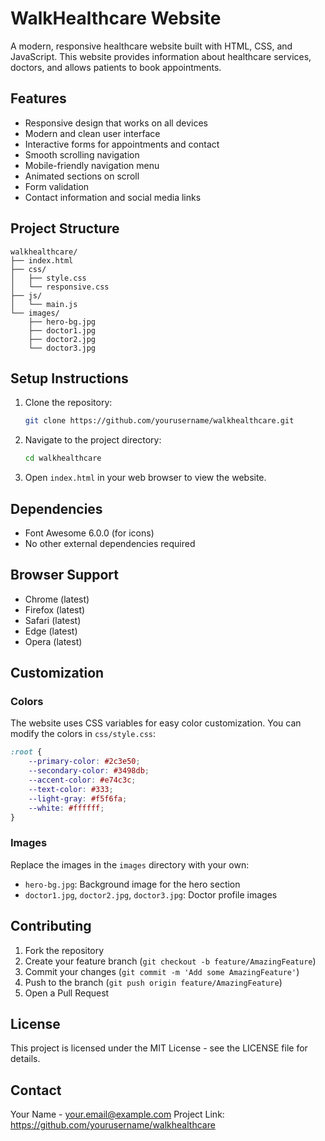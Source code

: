 # WalkHealthcare Website

A modern, responsive healthcare website built with HTML, CSS, and JavaScript. This website provides information about healthcare services, doctors, and allows patients to book appointments.

## Features

- Responsive design that works on all devices
- Modern and clean user interface
- Interactive forms for appointments and contact
- Smooth scrolling navigation
- Mobile-friendly navigation menu
- Animated sections on scroll
- Form validation
- Contact information and social media links

## Project Structure

```
walkhealthcare/
├── index.html
├── css/
│   ├── style.css
│   └── responsive.css
├── js/
│   └── main.js
└── images/
    ├── hero-bg.jpg
    ├── doctor1.jpg
    ├── doctor2.jpg
    └── doctor3.jpg
```

## Setup Instructions

1. Clone the repository:
   ```bash
   git clone https://github.com/yourusername/walkhealthcare.git
   ```

2. Navigate to the project directory:
   ```bash
   cd walkhealthcare
   ```

3. Open `index.html` in your web browser to view the website.

## Dependencies

- Font Awesome 6.0.0 (for icons)
- No other external dependencies required

## Browser Support

- Chrome (latest)
- Firefox (latest)
- Safari (latest)
- Edge (latest)
- Opera (latest)

## Customization

### Colors
The website uses CSS variables for easy color customization. You can modify the colors in `css/style.css`:

```css
:root {
    --primary-color: #2c3e50;
    --secondary-color: #3498db;
    --accent-color: #e74c3c;
    --text-color: #333;
    --light-gray: #f5f6fa;
    --white: #ffffff;
}
```

### Images
Replace the images in the `images` directory with your own:
- `hero-bg.jpg`: Background image for the hero section
- `doctor1.jpg`, `doctor2.jpg`, `doctor3.jpg`: Doctor profile images

## Contributing

1. Fork the repository
2. Create your feature branch (`git checkout -b feature/AmazingFeature`)
3. Commit your changes (`git commit -m 'Add some AmazingFeature'`)
4. Push to the branch (`git push origin feature/AmazingFeature`)
5. Open a Pull Request

## License

This project is licensed under the MIT License - see the LICENSE file for details.

## Contact

Your Name - your.email@example.com
Project Link: https://github.com/yourusername/walkhealthcare 